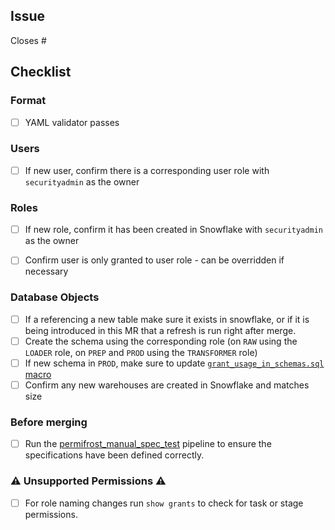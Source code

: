 ## Issue
<!---
Link the Issue this MR closes
--->
Closes #

## Checklist

### Format

- [ ] YAML validator passes

### Users

- [ ] If new user, confirm there is a corresponding user role with `securityadmin` as the owner

### Roles

- [ ] If new role, confirm it has been created in Snowflake with `securityadmin` as the owner
- [ ] Confirm user is only granted to user role - can be overridden if necessary


### Database Objects

- [ ] If a referencing a new table make sure it exists in snowflake, or if it is being introduced in this MR that a refresh is run right after merge.
- [ ] Create the schema using the corresponding role (on `RAW` using the `LOADER` role, on `PREP` and `PROD` using the `TRANSFORMER` role)
- [ ] If new schema in `PROD`, make sure to update [`grant_usage_in_schemas.sql` macro](https://gitlab.com/gitlab-data/analytics/-/blob/master/transform/snowflake-dbt/macros/warehouse/grant_usage_to_schemas.sql)
- [ ] Confirm any new warehouses are created in Snowflake and matches size

### Before merging 

- [ ] Run the [permifrost_manual_spec_test](https://about.gitlab.com/handbook/business-technology/data-team/platform/ci-jobs/#permifrost_manual_spec_test) pipeline to ensure the specifications have been defined correctly.

### ⚠ Unsupported Permissions ⚠

- [ ] For role naming changes run `show grants` to check for task or stage permissions.
